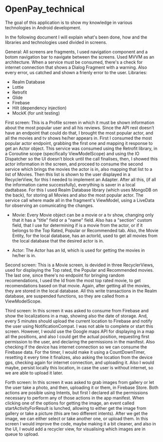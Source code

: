# OpenPay_technical

The goal of this application is to show my knowledge in various technologies in Android development. 

In the following document I will explain what's been done, how and the libraries and technologies used divided in screens.

General: 
All screens are fragments, I used navigation component and a botom navigation bar to navigate between the screens.
Used MVVM as an architecture.
When a service must be consumed, there's a check for internet connection that shows a Dialog Fragment with a warning. Also every error, us catched and shown a frienly error to the user.
Libraries:
 - Realm Database
 - Lottie
 - Retrofit
 - Glide
 - Firebase
 - Hilt (dependency injection)
 - MockK (for unit testing)

First screen:
This is a Profile screen in which it must be shown information about the most popular user and all his reviews. Since the API rest doesn’t have an endpoint
that could do that, I brought the most popular actor, and all the movies and tv shows he/her appears in.
First I consumed the most popular actor endpoint, grabbing the first one and mapping it response to get an Actor object. This service was consumed using the Retrofit library, in a Coroutine scope (specifically ViewModelScope) and using the IO Dispatcher so the UI doesn’t block until the call finalises, then, I showed this actor information in the screen, and proceed to consume the second service which brings the movies the actor is in, also mapping that list to a list of Movies. Then this list is shown to the user displayed in a RecyclerView, for this I needed to implement an Adapter. 
After all this, (if all the information came successfully), everything is saver in a local dadtabase. For this I used Realm Database library (which uses MongoDB on the back), for storing all Movies and also the most popular actor.
The service call where made all in the fragment's ViewModel, using a LiveData for observing an comunicating the changes.

* Movie: Every Movie object can be a movie or a tv show, changing only that it has a "title" field or a "name" field. Also has a "section" custom field, that I use for determining if is a movie from the actor, or if it belongs to the Top Rated, Popular or Recommended tab. Also, the Movie Entity, for the local database, has an actorId, used to get all movies from the local database that the desired actor is in.

* Actor: The Actor has an Id, which is used for getting the movies in he/her is in.

Second screen:
This is a Movie screen, is devided in three RecyclerViews, used for displaying the Top rated, the Popular and Recommended movies. The last one, since there's no endpoint for bringing random recomendations, I used the Id from the most top rated movie, to get recomendations based on that movie.
Again, after getting all the movies, they are stored in the local database. All this write transactions in the Realm database, are suspended functions, so they are called from a ViewModelScope.

Third screen:
In this screen it was asked to consume from Firebase and show the localizations in a map, showing also the date of storage. And, every 5 minutes should upload the current location to Firebase and notify the user using NotificationCompat.
I was not able to complete or start this screen. However, I would use the Google maps API for displaying in a map all the positions, and also I could get the actual position, requesting first permission to the user, and declaring the permissions in the manifest. Also checking if the device has internet connection so we can consume the Firebase data.
For the timer, I would make it using a CountDownTimer, resetting it every time it finalizes, also asking the location from the device gps, checking again for internet connection, and uploading it. Also I would maybe, persist locally this location, in case the user is without internet, so we are able to upload it later.

Forth screen:
In this screen it was asked to grab images from gallery or let the user take a photo, and then, uploading it or them, in Firebase Store.
Both actions are posible using Intents, but first I declared all the permissions necessary to perform any of those actions in the app manifest.
When clicking one of the options for getting the image, an event called startActivityForResult is lunched, allowing to either get the image from gallery or take a picture (this are two different intents).
After we get the image, we can either select or take another one, or upload them.
In this screen I would improve the code, maybe making it a bit cleaner, and also in the UI, I would add a recycler view, for visualising which images are in queue to upload.
